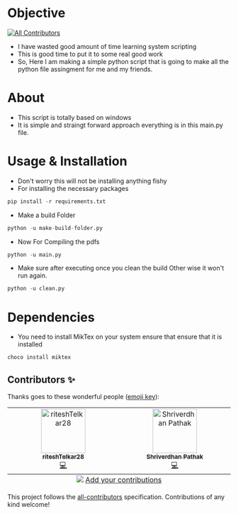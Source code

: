 # Objective 
<!-- ALL-CONTRIBUTORS-BADGE:START - Do not remove or modify this section -->
[![All Contributors](https://img.shields.io/badge/all_contributors-2-orange.svg?style=flat-square)](#contributors-)
<!-- ALL-CONTRIBUTORS-BADGE:END -->
* I have wasted good amount of time learning system scripting 
* This is good time to put it to some real good work
* So, Here I am making a simple python script that is going 
  to make all the python file assingment for me and my friends.

# About 
* This script is totally based on windows 
* It is simple and straingt forward approach everything is in this 
  main.py file.


# Usage & Installation 
* Don't worry this will not be installing anything fishy
* For installing the necessary packages
```python 
pip install -r requirements.txt
```

* Make a build Folder 
```python 
python -u make-build-folder.py
```

* Now For Compiling the pdfs

```python
python -u main.py
```

* Make sure after executing once you clean the build 
  Other wise it won't run again.

```python
python -u clean.py
```

# Dependencies
* You need to install MikTex on your system ensure that 
ensure that it is installed 

```PowerShell
choco install miktex
```


## Contributors ✨

Thanks goes to these wonderful people ([emoji key](https://allcontributors.org/docs/en/emoji-key)):

<!-- ALL-CONTRIBUTORS-LIST:START - Do not remove or modify this section -->
<!-- prettier-ignore-start -->
<!-- markdownlint-disable -->
<table>
  <tbody>
    <tr>
      <td align="center" valign="top" width="14.28%"><a href="https://github.com/riteshTelkar28"><img src="https://avatars.githubusercontent.com/u/161328930?v=4?s=100" width="100px;" alt="riteshTelkar28"/><br /><sub><b>riteshTelkar28</b></sub></a><br /><a href="https://github.com/rstar24/lazy-file-job/commits?author=riteshTelkar28" title="Code">💻</a></td>
      <td align="center" valign="top" width="14.28%"><a href="https://github.com/shrixx18"><img src="https://avatars.githubusercontent.com/u/118191820?v=4?s=100" width="100px;" alt="Shriverdhan Pathak"/><br /><sub><b>Shriverdhan Pathak</b></sub></a><br /><a href="https://github.com/rstar24/lazy-file-job/commits?author=shrixx18" title="Code">💻</a></td>
    </tr>
  </tbody>
  <tfoot>
    <tr>
      <td align="center" size="13px" colspan="7">
        <img src="https://raw.githubusercontent.com/all-contributors/all-contributors-cli/1b8533af435da9854653492b1327a23a4dbd0a10/assets/logo-small.svg">
          <a href="https://all-contributors.js.org/docs/en/bot/usage">Add your contributions</a>
        </img>
      </td>
    </tr>
  </tfoot>
</table>

<!-- markdownlint-restore -->
<!-- prettier-ignore-end -->

<!-- ALL-CONTRIBUTORS-LIST:END -->

This project follows the [all-contributors](https://github.com/all-contributors/all-contributors) specification. Contributions of any kind welcome!